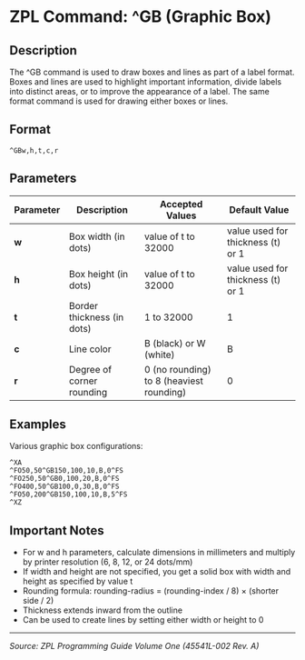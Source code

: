 # ZPL Command: ^GB (Graphic Box)

## Description
The ^GB command is used to draw boxes and lines as part of a label format. Boxes and lines are used to highlight important information, divide labels into distinct areas, or to improve the appearance of a label. The same format command is used for drawing either boxes or lines.

## Format
```
^GBw,h,t,c,r
```

## Parameters
| Parameter | Description | Accepted Values | Default Value |
|-----------|-------------|----------------|---------------|
| **w** | Box width (in dots) | value of t to 32000 | value used for thickness (t) or 1 |
| **h** | Box height (in dots) | value of t to 32000 | value used for thickness (t) or 1 |
| **t** | Border thickness (in dots) | 1 to 32000 | 1 |
| **c** | Line color | B (black) or W (white) | B |
| **r** | Degree of corner rounding | 0 (no rounding) to 8 (heaviest rounding) | 0 |

## Examples
Various graphic box configurations:
```zpl
^XA
^FO50,50^GB150,100,10,B,0^FS
^FO250,50^GB0,100,20,B,0^FS
^FO400,50^GB100,0,30,B,0^FS
^FO50,200^GB150,100,10,B,5^FS
^XZ
```

## Important Notes
- For w and h parameters, calculate dimensions in millimeters and multiply by printer resolution (6, 8, 12, or 24 dots/mm)
- If width and height are not specified, you get a solid box with width and height as specified by value t
- Rounding formula: rounding-radius = (rounding-index / 8) × (shorter side / 2)
- Thickness extends inward from the outline
- Can be used to create lines by setting either width or height to 0

---
*Source: ZPL Programming Guide Volume One (45541L-002 Rev. A)*
